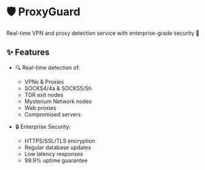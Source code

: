 # 🛡️ ProxyGuard

Real-time VPN and proxy detection service with enterprise-grade security 🚀

## ✨ Features

- 🔍 Real-time detection of:
  - VPNs & Proxies
  - SOCKS4/4a & SOCKS5/5h
  - TOR exit nodes
  - Mysterium Network nodes
  - Web proxies
  - Compromised servers

- 🔒 Enterprise Security:
  - HTTPS/SSL/TLS encryption
  - Regular database updates
  - Low latency responses
  - 99.9% uptime guarantee

